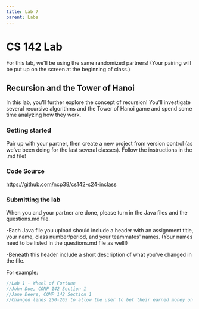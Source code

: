 ```yaml
---
title: Lab 7
parent: Labs
---
```


# CS 142 Lab 

For this lab, we'll be using the same randomized partners!  (Your pairing will be put up on the screen at the beginning of class.)

## Recursion and the Tower of Hanoi

In this lab, you'll further explore the concept of recursion!  You'll investigate several recursive algorithms and the Tower of Hanoi game and spend some time analyzing how they work.

### Getting started

Pair up with your partner, then create a new project from version control (as we've been doing for the last several classes).  Follow the instructions in the .md file!

### Code Source

https://github.com/ncp38/cs142-s24-inclass

### Submitting the lab

When you and your partner are done, please turn in the Java files and the questions.md file. 

-Each Java file you upload should include a header with an assignment title, your name, class number/period, and your teammates' names.  (Your names need to be listed in the questions.md file as well!)

-Beneath this header include a short description of what you've changed in the file.

For example:

```java
//Lab 1 - Wheel of Fortune
//John Doe, COMP 142 Section 1
//Jane Deere, COMP 142 Section 1
//Changed lines 250-265 to allow the user to bet their earned money on a letter.
```